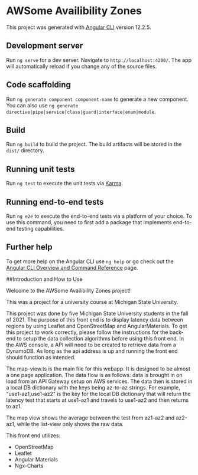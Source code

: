 # AWSome Availibility Zones

This project was generated with [Angular CLI](https://github.com/angular/angular-cli) version 12.2.5.

## Development server

Run `ng serve` for a dev server. Navigate to `http://localhost:4200/`. The app will automatically reload if you change any of the source files.

## Code scaffolding

Run `ng generate component component-name` to generate a new component. You can also use `ng generate directive|pipe|service|class|guard|interface|enum|module`.

## Build

Run `ng build` to build the project. The build artifacts will be stored in the `dist/` directory.

## Running unit tests

Run `ng test` to execute the unit tests via [Karma](https://karma-runner.github.io).

## Running end-to-end tests

Run `ng e2e` to execute the end-to-end tests via a platform of your choice. To use this command, you need to first add a package that implements end-to-end testing capabilities.

## Further help

To get more help on the Angular CLI use `ng help` or go check out the [Angular CLI Overview and Command Reference](https://angular.io/cli) page.

##Introduction and How to Use

Welcome to the AWSome Availibility Zones project!


This was a project for a university course at Michigan State University. 

This project was done by five Michigan State University students in the fall of 2021. The purpose of this front end is to display latency data between regions by using Leaflet and OpenStreetMap and AngularMaterials. To get this project to work correctly, please follow the instructions for the back-end to setup the data collection algorithms before using this front end. In the AWS console, a API will need to be created to retrieve data from a DynamoDB. As long as the api address is up and running the front end should function as intended.


The map-view.ts is the main file for this webapp. It is designed to be almost a one page application. The data flow is as follows: data is brought in on load from an API Gateway setup on AWS services. The data then is stored in a local DB dictionary with the keys being az-to-az strings. For example, "use1-az1,use1-az2" is the key for the local DB dictionary that will return the latency test that starts at use1-az1 and travels to use1-az2 and then returns to az1.

 The map view shows the average between the test from az1-az2 and az2-az1, while the list-view only shows the raw data. 

This front end utilizes:
- OpenStreetMap
- Leaflet
- Angular Materials 
- Ngx-Charts
